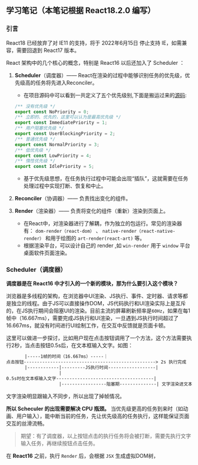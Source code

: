 ## 学习笔记（本笔记根据 React18.2.0 编写）

### 引言
React18 已经放弃了对 IE11 的支持，将于 2022年6月15日 停止支持 IE，如需兼容，需要回退到 React17 版本。

React 架构中的几个核心的概念，特别是 React16 以后还加入了 Scheduler ： 

1. **Scheduler**（调度器）—— React在渲染的过程中能够识别任务的优先级，优先级高的任务将先进入Reconciler。
   - 在项目源码中可以看到一共定义了五个优先级别,下面是搬运过来的[源码](https://github.com/MrArky/ReactSourceCode/blob/main/packages/react-18.2.0/packages/scheduler/src/SchedulerPriorities.js#L12-L18):

   ``` TypeScript
   /** 没有优先级 */
   export const NoPriority = 0;
   /** 立即的、优先的，这里可以认为是最高优先级 */
   export const ImmediatePriority = 1;
   /** 用户阻塞优先级 */
   export const UserBlockingPriority = 2;
   /** 普通优先级 */
   export const NormalPriority = 3;
   /** 低优先级 */
   export const LowPriority = 4;
   /** 惰性优先级 */
   export const IdlePriority = 5;
   ```
   - 基于优先级思想，在任务执行过程中可能会出现“插队”，这就需要在任务处理过程中实现打断、恢复和中止。

2. **Reconciler**（协调器）—— 负责找出变化的组件。
3. **Render**（渲染器）—— 负责将变化的组件（重新）渲染到页面上。
   - 在React中，对渲染器进行了解耦，作为独立的包运行。常见的渲染器有： `dom-render（react-dom）` 、 `native-render（react-native-render）` 和用于绘图的 `art-render(react-art)` 等。
   - 根据渲染平台，可以设计自己的 render ,如 `win-render` 用于 `window` 平台桌面软件页面渲染。
### Scheduler（调度器）
**调度器是在 **React16** 中才引入的一个新的模块，那为什么要引入这个模块？**

浏览器是多线程的架构，在浏览器中UI渲染、JS执行、事件、定时器、请求等都是独立的线程。由于JS可以直接操作DOM，JS代码执行和UI渲染实际上是互斥的，在JS执行期间会阻塞UI的渲染。目前主流的屏幕刷新频率是`60Hz`，如果在每1帧中（16.667ms），需要完成JS执行和UI渲染，一旦遇到JS执行时间超过了16.667ms，就没有时间进行UI绘制工作，在交互中反馈就是页面卡顿。

这里可以做进一步探讨，比如用户现在点击按钮调用了一个方法，这个方法需要执行2秒，当点击按钮0.5s后，在文本框输入文字。如图：

``` txt
       |-----1帧的时间（16.667ms）-----｜
点击按钮--------------------------------------------------> 2s 执行完成
       |------------|---------JS执行时间------------------|
                    |
0.5s时在文本框输入文字-------------------------------------|
                    |-----------------阻塞期--------------| 文字渲染进文本框
```
文字渲染明显跟输入不同步，所以出现了掉帧情况。

**所以 Scheculer 的出现需要解决 CPU 瓶颈。** 当优先级更高的任务到来时（如动画、用户输入），能中断当前的任务，先让优先级高的任务执行，这样能保证页面交互的丝滑流畅。

> 期望：有了调度器，以上按钮点击的执行任务将会被打断，需要先执行文字输入任务，再继续按钮点击任务。

在 **React16** 之前，执行 `Render` 后，会根据 `JSX` 生成虚拟DOM树，
